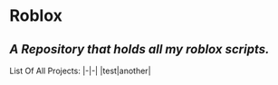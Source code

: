 # Roblox
*A Repository that holds all my roblox scripts.*
------
List Of All Projects:
|-|-|
|test|another|
